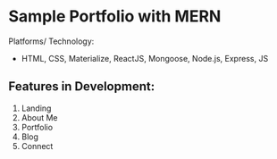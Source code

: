 # Sample Portfolio with MERN

Platforms/ Technology:
* HTML, CSS, Materialize, ReactJS, Mongoose, Node.js, Express, JS

## Features in Development:
1. Landing
2. About Me
3. Portfolio
4. Blog
5. Connect
